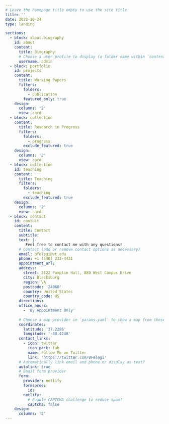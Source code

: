 ```yaml
---
# Leave the homepage title empty to use the site title
title: ''
date: 2022-10-24
type: landing

sections:
  - block: about.biography
    id: about
    content:
      title: Biography
      # Choose a user profile to display (a folder name within `content/authors/`)
      username: admin
  - block: portfolio
    id: projects
    content:
      title: Working Papers
      filters:
        folders:
          - publication
        featured_only: true
    design:
      columns: '2'
      view: card
  - block: collection
    content:
      title: Research in Progress
      filters:
        folders:
          - progress
        exclude_featured: true
    design:
      columns: '2'
      view: card
  - block: collection
    id: teaching
    content:
      title: Teaching
      filters:
        folders:
          - teaching
        exclude_featured: true
    design:
      columns: '2'
      view: card
  - block: contact
    id: contact
    content:
      title: Contact
      subtitle:
      text: |-
         Feel free to contact me with any questions!
      # Contact (add or remove contact options as necessary)
      email: bfelegi@vt.edu
      phone: +1 (540) 231-4431
      appointment_url:
      address:
        street: 3122 Pamplin Hall, 880 West Campus Drive
        city: Blacksburg
        region: VA
        postcode: '24060'
        country: United States
        country_code: US
      directions:
      office_hours:
        - 'By Appointment Only'
    
      # Choose a map provider in `params.yaml` to show a map from these coordinates
      coordinates:
        latitude: '37.2286'
        longitude: '-80.4248'
      contact_links:
        - icon: twitter
          icon_pack: fab
          name: Follow Me on Twitter
          link: 'https://twitter.com/BFelegi'
      # Automatically link email and phone or display as text?
      autolink: true
      # Email form provider
      form:
        provider: netlify
        formspree:
          id:
        netlify:
          # Enable CAPTCHA challenge to reduce spam?
          captcha: false
    design:
      columns: '2'
---
```

